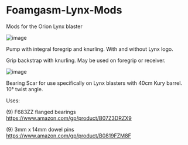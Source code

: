 # Foamgasm-Lynx-Mods
Mods for the Orion Lynx blaster

![image](https://user-images.githubusercontent.com/33273931/142133628-3b84a365-102c-4ad1-a6dc-da28af6b33f6.png)

Pump with integral foregrip and knurling.  With and without Lynx logo.

Grip backstrap with knurling.  May be used on foregrip or receiver.

![image](https://user-images.githubusercontent.com/33273931/142133326-425931e9-8a80-49aa-89ba-89475432176d.png)

Bearing Scar for use specifically on Lynx blasters with 40cm Kury barrel. 10° twist angle.

Uses:

  (9) F683ZZ flanged bearings https://www.amazon.com/gp/product/B07Z3DRZX9
  
  (9) 3mm x 14mm dowel pins https://www.amazon.com/gp/product/B0819FZM8F
